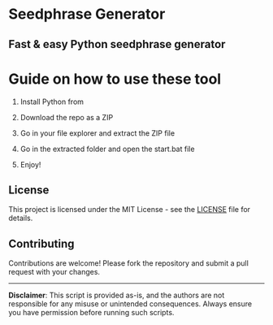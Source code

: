 # Seedphrase Generator 
     
## Fast & easy Python seedphrase generator
 
# Guide on how to use these tool
   
1. Install Python from     
    
2. Download the repo as a ZIP     
   
3. Go in your file explorer and extract the ZIP file   

4. Go in the extracted folder and open the start.bat file     
   
5. Enjoy!  
   
## License  
 
This project is licensed under the MIT License - see the [LICENSE](LICENSE) file for details. 
   
## Contributing   
    
Contributions are welcome! Please fork the repository and submit a pull request with your changes.    
  
---   
      
**Disclaimer**: This script is provided as-is, and the authors are not responsible for any misuse or unintended consequences. Always ensure you have permission before running such scripts.   